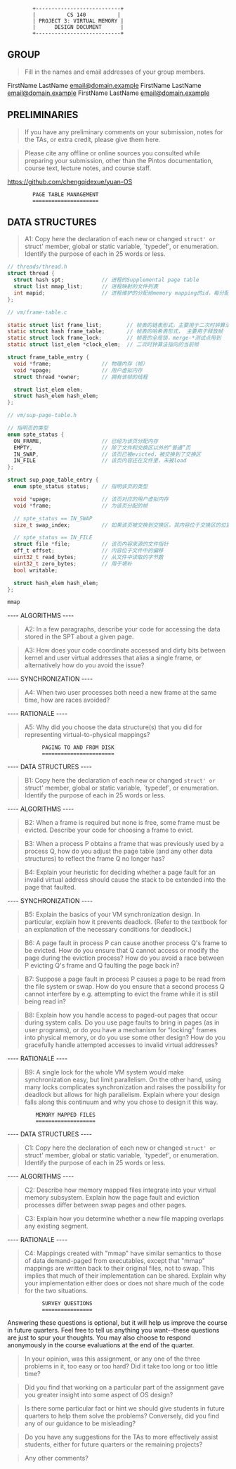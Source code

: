             +---------------------------+
            |          CS 140          |
            | PROJECT 3: VIRTUAL MEMORY |
            |      DESIGN DOCUMENT      |
            +---------------------------+

## GROUP

> Fill in the names and email addresses of your group members.

FirstName LastName <email@domain.example>
FirstName LastName <email@domain.example>
FirstName LastName <email@domain.example>

## PRELIMINARIES

> If you have any preliminary comments on your submission, notes for the
> TAs, or extra credit, please give them here.

> Please cite any offline or online sources you consulted while
> preparing your submission, other than the Pintos documentation, course
> text, lecture notes, and course staff.

https://github.com/chengqidexue/yuan-OS

            PAGE TABLE MANAGEMENT
            =====================

## DATA STRUCTURES

> A1: Copy here the declaration of each new or changed `struct' or `struct' member, global or static variable, `typedef', or
> enumeration. Identify the purpose of each in 25 words or less.

```c
// threads/thread.h
struct thread {
  struct hash spt;            // 进程的Supplemental page table
  struct list mmap_list;      // 进程映射的文件列表
  int mapid;                  // 进程维护的分配给memory mapping的id，每分配一次都递增
};
```
```c
// vm/frame-table.c

static struct list frame_list;        // 帧表的链表形式，主要用于二次时钟算法
static struct hash frame_table;       // 帧表的哈希表形式， 主要用于释放帧
static struct lock frame_lock;        // 帧表的全局锁，merge-*测试点用到
static struct list_elem *clock_elem;  // 二次时钟算法指向的当前帧

struct frame_table_entry {
  void *frame;                // 物理内存（帧）
  void *upage;                // 用户虚拟内存
  struct thread *owner;       // 拥有该帧的线程

  struct list_elem elem;      
  struct hash_elem hash_elem;
};
```
```c
// vm/sup-page-table.h

// 指明页的类型
enum spte_status {
  ON_FRAME,                   // 已经为该页分配内存
  EMPTY,                      // 除了文件和交换区以外的“普通”页
  IN_SWAP,                    // 该页已被evicted，被交换到了交换区
  IN_FILE                     // 该页内容还在文件里，未被load
};

struct sup_page_table_entry {
  enum spte_status status;    // 指明该页的类型

  void *upage;                // 该页对应的用户虚拟内存
  void *frame;                // 为该页分配的帧

  // spte_status == IN_SWAP
  size_t swap_index;          // 如果该页被交换到交换区，其内容位于交换区的位置

  // spte_status == IN_FILE
  struct file *file;          // 该页内容来源的文件指针
  off_t offset;               // 内容位于文件中的偏移
  uint32_t read_bytes;        // 从文件中读取的字节数
  uint32_t zero_bytes;        // 用于填补
  bool writable;

  struct hash_elem hash_elem;
};
```
```c
mmap
```

---- ALGORITHMS ----

> A2: In a few paragraphs, describe your code for accessing the data
> stored in the SPT about a given page.

> A3: How does your code coordinate accessed and dirty bits between
> kernel and user virtual addresses that alias a single frame, or
> alternatively how do you avoid the issue?

---- SYNCHRONIZATION ----

> A4: When two user processes both need a new frame at the same time,
> how are races avoided?

---- RATIONALE ----

> A5: Why did you choose the data structure(s) that you did for
> representing virtual-to-physical mappings?

               PAGING TO AND FROM DISK
               =======================

---- DATA STRUCTURES ----

> B1: Copy here the declaration of each new or changed `struct' or `struct' member, global or static variable, `typedef', or
> enumeration. Identify the purpose of each in 25 words or less.

---- ALGORITHMS ----

> B2: When a frame is required but none is free, some frame must be
> evicted. Describe your code for choosing a frame to evict.

> B3: When a process P obtains a frame that was previously used by a
> process Q, how do you adjust the page table (and any other data
> structures) to reflect the frame Q no longer has?

> B4: Explain your heuristic for deciding whether a page fault for an
> invalid virtual address should cause the stack to be extended into
> the page that faulted.

---- SYNCHRONIZATION ----

> B5: Explain the basics of your VM synchronization design. In
> particular, explain how it prevents deadlock. (Refer to the
> textbook for an explanation of the necessary conditions for
> deadlock.)

> B6: A page fault in process P can cause another process Q's frame
> to be evicted. How do you ensure that Q cannot access or modify
> the page during the eviction process? How do you avoid a race
> between P evicting Q's frame and Q faulting the page back in?

> B7: Suppose a page fault in process P causes a page to be read from
> the file system or swap. How do you ensure that a second process Q
> cannot interfere by e.g. attempting to evict the frame while it is
> still being read in?

> B8: Explain how you handle access to paged-out pages that occur
> during system calls. Do you use page faults to bring in pages (as
> in user programs), or do you have a mechanism for "locking" frames
> into physical memory, or do you use some other design? How do you
> gracefully handle attempted accesses to invalid virtual addresses?

---- RATIONALE ----

> B9: A single lock for the whole VM system would make
> synchronization easy, but limit parallelism. On the other hand,
> using many locks complicates synchronization and raises the
> possibility for deadlock but allows for high parallelism. Explain
> where your design falls along this continuum and why you chose to
> design it this way.

             MEMORY MAPPED FILES
             ===================

---- DATA STRUCTURES ----

> C1: Copy here the declaration of each new or changed `struct' or `struct' member, global or static variable, `typedef', or
> enumeration. Identify the purpose of each in 25 words or less.

---- ALGORITHMS ----

> C2: Describe how memory mapped files integrate into your virtual
> memory subsystem. Explain how the page fault and eviction
> processes differ between swap pages and other pages.

> C3: Explain how you determine whether a new file mapping overlaps
> any existing segment.

---- RATIONALE ----

> C4: Mappings created with "mmap" have similar semantics to those of
> data demand-paged from executables, except that "mmap" mappings are
> written back to their original files, not to swap. This implies
> that much of their implementation can be shared. Explain why your
> implementation either does or does not share much of the code for
> the two situations.

               SURVEY QUESTIONS
               ================

Answering these questions is optional, but it will help us improve the
course in future quarters. Feel free to tell us anything you
want--these questions are just to spur your thoughts. You may also
choose to respond anonymously in the course evaluations at the end of
the quarter.

> In your opinion, was this assignment, or any one of the three problems
> in it, too easy or too hard? Did it take too long or too little time?

> Did you find that working on a particular part of the assignment gave
> you greater insight into some aspect of OS design?

> Is there some particular fact or hint we should give students in
> future quarters to help them solve the problems? Conversely, did you
> find any of our guidance to be misleading?

> Do you have any suggestions for the TAs to more effectively assist
> students, either for future quarters or the remaining projects?

> Any other comments?
